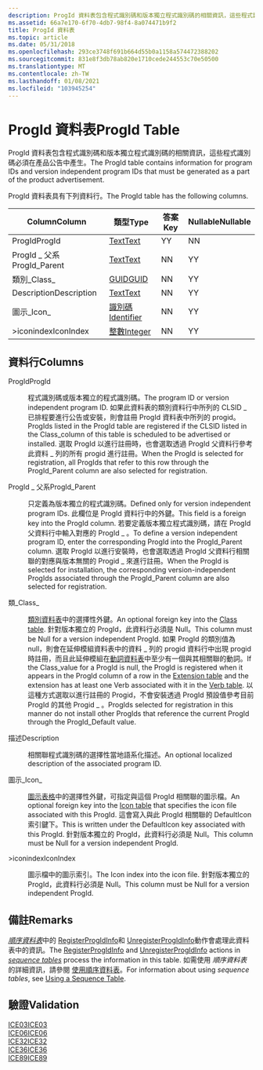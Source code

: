 ```yaml
---
description: ProgId 資料表包含程式識別碼和版本獨立程式識別碼的相關資訊，這些程式識別碼必須在產品公告中產生。
ms.assetid: 66a7e170-6f70-4db7-98f4-8a074471b9f2
title: ProgId 資料表
ms.topic: article
ms.date: 05/31/2018
ms.openlocfilehash: 293ce3748f691b664d55b0a1158a574472388202
ms.sourcegitcommit: 831e8f3db78ab820e1710cede244553c70e50500
ms.translationtype: MT
ms.contentlocale: zh-TW
ms.lasthandoff: 01/08/2021
ms.locfileid: "103945254"
---
```

# <a name="progid-table"></a><span data-ttu-id="46112-103">ProgId 資料表</span><span class="sxs-lookup"><span data-stu-id="46112-103">ProgId Table</span></span>

<span data-ttu-id="46112-104">ProgId 資料表包含程式識別碼和版本獨立程式識別碼的相關資訊，這些程式識別碼必須在產品公告中產生。</span><span class="sxs-lookup"><span data-stu-id="46112-104">The ProgId table contains information for program IDs and version independent program IDs that must be generated as a part of the product advertisement.</span></span>

<span data-ttu-id="46112-105">ProgId 資料表具有下列資料行。</span><span class="sxs-lookup"><span data-stu-id="46112-105">The ProgId table has the following columns.</span></span>



| <span data-ttu-id="46112-106">Column</span><span class="sxs-lookup"><span data-stu-id="46112-106">Column</span></span>         | <span data-ttu-id="46112-107">類型</span><span class="sxs-lookup"><span data-stu-id="46112-107">Type</span></span>                         | <span data-ttu-id="46112-108">答案</span><span class="sxs-lookup"><span data-stu-id="46112-108">Key</span></span> | <span data-ttu-id="46112-109">Nullable</span><span class="sxs-lookup"><span data-stu-id="46112-109">Nullable</span></span> |
|----------------|------------------------------|-----|----------|
| <span data-ttu-id="46112-110">ProgId</span><span class="sxs-lookup"><span data-stu-id="46112-110">ProgId</span></span>         | [<span data-ttu-id="46112-111">Text</span><span class="sxs-lookup"><span data-stu-id="46112-111">Text</span></span>](text.md)             | <span data-ttu-id="46112-112">Y</span><span class="sxs-lookup"><span data-stu-id="46112-112">Y</span></span>   | <span data-ttu-id="46112-113">N</span><span class="sxs-lookup"><span data-stu-id="46112-113">N</span></span>        |
| <span data-ttu-id="46112-114">ProgId \_ 父系</span><span class="sxs-lookup"><span data-stu-id="46112-114">ProgId\_Parent</span></span> | [<span data-ttu-id="46112-115">Text</span><span class="sxs-lookup"><span data-stu-id="46112-115">Text</span></span>](text.md)             | <span data-ttu-id="46112-116">N</span><span class="sxs-lookup"><span data-stu-id="46112-116">N</span></span>   | <span data-ttu-id="46112-117">Y</span><span class="sxs-lookup"><span data-stu-id="46112-117">Y</span></span>        |
| <span data-ttu-id="46112-118">類別\_</span><span class="sxs-lookup"><span data-stu-id="46112-118">Class\_</span></span>        | [<span data-ttu-id="46112-119">GUID</span><span class="sxs-lookup"><span data-stu-id="46112-119">GUID</span></span>](guid.md)             | <span data-ttu-id="46112-120">N</span><span class="sxs-lookup"><span data-stu-id="46112-120">N</span></span>   | <span data-ttu-id="46112-121">Y</span><span class="sxs-lookup"><span data-stu-id="46112-121">Y</span></span>        |
| <span data-ttu-id="46112-122">Description</span><span class="sxs-lookup"><span data-stu-id="46112-122">Description</span></span>    | [<span data-ttu-id="46112-123">Text</span><span class="sxs-lookup"><span data-stu-id="46112-123">Text</span></span>](text.md)             | <span data-ttu-id="46112-124">N</span><span class="sxs-lookup"><span data-stu-id="46112-124">N</span></span>   | <span data-ttu-id="46112-125">Y</span><span class="sxs-lookup"><span data-stu-id="46112-125">Y</span></span>        |
| <span data-ttu-id="46112-126">圖示\_</span><span class="sxs-lookup"><span data-stu-id="46112-126">Icon\_</span></span>         | [<span data-ttu-id="46112-127">識別碼</span><span class="sxs-lookup"><span data-stu-id="46112-127">Identifier</span></span>](identifier.md) | <span data-ttu-id="46112-128">N</span><span class="sxs-lookup"><span data-stu-id="46112-128">N</span></span>   | <span data-ttu-id="46112-129">Y</span><span class="sxs-lookup"><span data-stu-id="46112-129">Y</span></span>        |
| <span data-ttu-id="46112-130">>iconindex</span><span class="sxs-lookup"><span data-stu-id="46112-130">IconIndex</span></span>      | [<span data-ttu-id="46112-131">整數</span><span class="sxs-lookup"><span data-stu-id="46112-131">Integer</span></span>](integer.md)       | <span data-ttu-id="46112-132">N</span><span class="sxs-lookup"><span data-stu-id="46112-132">N</span></span>   | <span data-ttu-id="46112-133">Y</span><span class="sxs-lookup"><span data-stu-id="46112-133">Y</span></span>        |



 

## <a name="columns"></a><span data-ttu-id="46112-134">資料行</span><span class="sxs-lookup"><span data-stu-id="46112-134">Columns</span></span>

<dl> <dt>

<span data-ttu-id="46112-135"><span id="ProgId"></span><span id="progid"></span><span id="PROGID"></span>ProgId</span><span class="sxs-lookup"><span data-stu-id="46112-135"><span id="ProgId"></span><span id="progid"></span><span id="PROGID"></span>ProgId</span></span>
</dt> <dd>

<span data-ttu-id="46112-136">程式識別碼或版本獨立的程式識別碼。</span><span class="sxs-lookup"><span data-stu-id="46112-136">The program ID or version independent program ID.</span></span> <span data-ttu-id="46112-137">如果此資料表的類別資料行中所列的 CLSID \_ 已排程要進行公告或安裝，則會註冊 ProgId 資料表中所列的 progid。</span><span class="sxs-lookup"><span data-stu-id="46112-137">ProgIds listed in the ProgId table are registered if the CLSID listed in the Class\_column of this table is scheduled to be advertised or installed.</span></span> <span data-ttu-id="46112-138">選取 ProgId 以進行註冊時，也會選取透過 ProgId 父資料行參考此資料 \_ 列的所有 progid 進行註冊。</span><span class="sxs-lookup"><span data-stu-id="46112-138">When the ProgId is selected for registration, all ProgIds that refer to this row through the ProgId\_Parent column are also selected for registration.</span></span>

</dd> <dt>

<span data-ttu-id="46112-139"><span id="ProgId_Parent"></span><span id="progid_parent"></span><span id="PROGID_PARENT"></span>ProgId \_ 父系</span><span class="sxs-lookup"><span data-stu-id="46112-139"><span id="ProgId_Parent"></span><span id="progid_parent"></span><span id="PROGID_PARENT"></span>ProgId\_Parent</span></span>
</dt> <dd>

<span data-ttu-id="46112-140">只定義為版本獨立的程式識別碼。</span><span class="sxs-lookup"><span data-stu-id="46112-140">Defined only for version independent program IDs.</span></span> <span data-ttu-id="46112-141">此欄位是 ProgId 資料行中的外鍵。</span><span class="sxs-lookup"><span data-stu-id="46112-141">This field is a foreign key into the ProgId column.</span></span> <span data-ttu-id="46112-142">若要定義版本獨立程式識別碼，請在 ProgId 父資料行中輸入對應的 ProgId \_ 。</span><span class="sxs-lookup"><span data-stu-id="46112-142">To define a version independent program ID, enter the corresponding ProgId into the ProgId\_Parent column.</span></span> <span data-ttu-id="46112-143">選取 ProgId 以進行安裝時，也會選取透過 ProgId 父資料行相關聯的對應與版本無關的 Progid \_ 來進行註冊。</span><span class="sxs-lookup"><span data-stu-id="46112-143">When the ProgId is selected for installation, the corresponding version-independent ProgIds associated through the ProgId\_Parent column are also selected for registration.</span></span>

</dd> <dt>

<span data-ttu-id="46112-144"><span id="Class_"></span><span id="class_"></span><span id="CLASS_"></span>類\_</span><span class="sxs-lookup"><span data-stu-id="46112-144"><span id="Class_"></span><span id="class_"></span><span id="CLASS_"></span>Class\_</span></span>
</dt> <dd>

<span data-ttu-id="46112-145">[類別資料表](class-table.md)中的選擇性外鍵。</span><span class="sxs-lookup"><span data-stu-id="46112-145">An optional foreign key into the [Class table](class-table.md).</span></span> <span data-ttu-id="46112-146">針對版本獨立的 ProgId，此資料行必須是 Null。</span><span class="sxs-lookup"><span data-stu-id="46112-146">This column must be Null for a version independent ProgId.</span></span> <span data-ttu-id="46112-147">如果 ProgId 的類別值為 null，則會在延伸模組資料表中的資料 \_ 列的 progid 資料行中出現 progid 時[](extension-table.md)註冊，而且此延伸模組在[動詞資料表](verb-table.md)中至少有一個與其相關聯的動詞。</span><span class="sxs-lookup"><span data-stu-id="46112-147">If the Class\_value for a ProgId is null, the ProgId is registered when it appears in the ProgId column of a row in the [Extension table](extension-table.md) and the extension has at least one Verb associated with it in the [Verb table](verb-table.md).</span></span> <span data-ttu-id="46112-148">以這種方式選取以進行註冊的 Progid，不會安裝透過 ProgId 預設值參考目前 ProgId 的其他 Progid \_ 。</span><span class="sxs-lookup"><span data-stu-id="46112-148">ProgIds selected for registration in this manner do not install other ProgIds that reference the current ProgId through the ProgId\_Default value.</span></span>

</dd> <dt>

<span data-ttu-id="46112-149"><span id="Description"></span><span id="description"></span><span id="DESCRIPTION"></span>描述</span><span class="sxs-lookup"><span data-stu-id="46112-149"><span id="Description"></span><span id="description"></span><span id="DESCRIPTION"></span>Description</span></span>
</dt> <dd>

<span data-ttu-id="46112-150">相關聯程式識別碼的選擇性當地語系化描述。</span><span class="sxs-lookup"><span data-stu-id="46112-150">An optional localized description of the associated program ID.</span></span>

</dd> <dt>

<span data-ttu-id="46112-151"><span id="Icon_"></span><span id="icon_"></span><span id="ICON_"></span>圖示\_</span><span class="sxs-lookup"><span data-stu-id="46112-151"><span id="Icon_"></span><span id="icon_"></span><span id="ICON_"></span>Icon\_</span></span>
</dt> <dd>

<span data-ttu-id="46112-152">[圖示表格](icon-table.md)中的選擇性外鍵，可指定與這個 ProgId 相關聯的圖示檔。</span><span class="sxs-lookup"><span data-stu-id="46112-152">An optional foreign key into the [Icon table](icon-table.md) that specifies the icon file associated with this ProgId.</span></span> <span data-ttu-id="46112-153">這會寫入與此 ProgId 相關聯的 DefaultIcon 索引鍵下。</span><span class="sxs-lookup"><span data-stu-id="46112-153">This is written under the DefaultIcon key associated with this ProgId.</span></span> <span data-ttu-id="46112-154">針對版本獨立的 ProgId，此資料行必須是 Null。</span><span class="sxs-lookup"><span data-stu-id="46112-154">This column must be Null for a version independent ProgId.</span></span>

</dd> <dt>

<span data-ttu-id="46112-155"><span id="IconIndex"></span><span id="iconindex"></span><span id="ICONINDEX"></span>>iconindex</span><span class="sxs-lookup"><span data-stu-id="46112-155"><span id="IconIndex"></span><span id="iconindex"></span><span id="ICONINDEX"></span>IconIndex</span></span>
</dt> <dd>

<span data-ttu-id="46112-156">圖示檔中的圖示索引。</span><span class="sxs-lookup"><span data-stu-id="46112-156">The Icon index into the icon file.</span></span> <span data-ttu-id="46112-157">針對版本獨立的 ProgId，此資料行必須是 Null。</span><span class="sxs-lookup"><span data-stu-id="46112-157">This column must be Null for a version independent ProgId.</span></span>

</dd> </dl>

## <a name="remarks"></a><span data-ttu-id="46112-158">備註</span><span class="sxs-lookup"><span data-stu-id="46112-158">Remarks</span></span>

<span data-ttu-id="46112-159">[*順序資料表*](s-gly.md)中的 [RegisterProgIdInfo](registerprogidinfo-action.md)和 [UnregisterProgIdInfo](unregisterprogidinfo-action.md)動作會處理此資料表中的資訊。</span><span class="sxs-lookup"><span data-stu-id="46112-159">The [RegisterProgIdInfo](registerprogidinfo-action.md) and [UnregisterProgIdInfo](unregisterprogidinfo-action.md) actions in [*sequence tables*](s-gly.md) process the information in this table.</span></span> <span data-ttu-id="46112-160">如需使用 *順序資料表* 的詳細資訊，請參閱 [使用順序資料表](using-a-sequence-table.md)。</span><span class="sxs-lookup"><span data-stu-id="46112-160">For information about using *sequence tables*, see [Using a Sequence Table](using-a-sequence-table.md).</span></span>

## <a name="validation"></a><span data-ttu-id="46112-161">驗證</span><span class="sxs-lookup"><span data-stu-id="46112-161">Validation</span></span>

<dl>

[<span data-ttu-id="46112-162">ICE03</span><span class="sxs-lookup"><span data-stu-id="46112-162">ICE03</span></span>](ice03.md)  
[<span data-ttu-id="46112-163">ICE06</span><span class="sxs-lookup"><span data-stu-id="46112-163">ICE06</span></span>](ice06.md)  
[<span data-ttu-id="46112-164">ICE32</span><span class="sxs-lookup"><span data-stu-id="46112-164">ICE32</span></span>](ice32.md)  
[<span data-ttu-id="46112-165">ICE36</span><span class="sxs-lookup"><span data-stu-id="46112-165">ICE36</span></span>](ice36.md)  
[<span data-ttu-id="46112-166">ICE89</span><span class="sxs-lookup"><span data-stu-id="46112-166">ICE89</span></span>](ice89.md)  
</dl>

 

 



